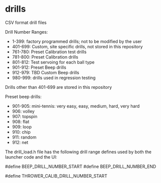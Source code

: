 # drills
CSV format drill files

Drill Number Ranges:
* 1-399: factory programmed drills; not to be modified by the user
* 401-699: Custom, site specific drills, not stored in this repository
* 761-780: Preset Calibration test drills
* 781-800: Preset Calibration drills
* 801-812: Test servoing for each ball type
* 901-912: Preset Beep drills
* 912-979: TBD Custom Beep drills
* 980-999: drills used in regression testing

Drills other than 401-699 are stored in this repository

Preset beep drills:
* 901-905: mini-tennis: very easy, easy, medium, hard, very hard
* 906: volley
* 907: topspin
* 908: flat
* 909: loop
* 910: chip
* 911: random
* 912: net

The drill_load.h file has the following drill range defines used by both the launcher code and the UI:

#define BEEP_DRILL_NUMBER_START
#define BEEP_DRILL_NUMBER_END

#define THROWER_CALIB_DRILL_NUMBER_START
